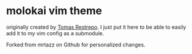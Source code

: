 # molokai vim theme

originally created by [Tomas Restrepo][1]. I just put it here to be able to
easily add it to my vim config as a submodule.

Forked from mrtazz on Github for personalized changes.



[1]: http://winterdom.com/2008/08/molokaiforvim

